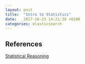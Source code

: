 ```yaml
---
layout: post
title:  "Intro to Statistics"
date:   2017-10-23 14:21:38 +0100
categories: elasticsearch
---
```


## References

[Statistical Reasoning](https://lagunita.stanford.edu/courses/OLI/StatReasoning/Open/info)
